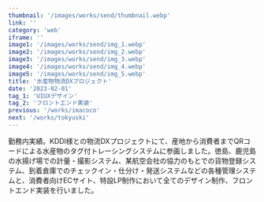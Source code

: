 ```yaml
---
thumbnail: '/images/works/send/thumbnail.webp'
link: ''
category: 'web'
iframe: ''
image1: '/images/works/send/img_1.webp'
image2: '/images/works/send/img_2.webp'
image3: '/images/works/send/img_3.webp'
image4: '/images/works/send/img_4.webp'
image5: '/images/works/send/img_5.webp'
title: '水産物物流DXプロジェクト'
date: '2023-02-01'
tag_1: 'UIUXデザイン'
tag_2: 'フロントエンド実装'
previous: '/works/imacoco'
next: '/works/tokyuski'
---
```


勤務内実績。KDDI様との物流DXプロジェクトにて、産地から消費者までQRコードによる水産物のタグ付トレーシングシステムに参画しました。徳島、鹿児島の水揚げ場での計量・撮影システム、某航空会社の協力のもとでの貨物登録システム、到着倉庫でのチェックイン・仕分け・発送システムなどの各種管理システムと、消費者向けECサイト、特設LP制作において全てのデザイン制作、フロントエンド実装を行いました。